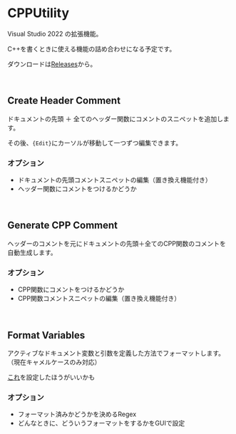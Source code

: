 # CPPUtility
Visual Studio 2022 の拡張機能。

C++を書くときに使える機能の詰め合わせになる予定です。

ダウンロードは[Releases](https://github.com/Shi-553/CPPUtility/releases)から。

&nbsp;

## Create Header Comment
ドキュメントの先頭 ＋ 全てのヘッダー関数にコメントのスニペットを追加します。

その後、`{Edit}`にカーソルが移動して一つずつ編集できます。

### オプション
* ドキュメントの先頭コメントスニペットの編集（置き換え機能付き）
* ヘッダー関数にコメントをつけるかどうか

&nbsp;

## Generate CPP Comment
ヘッダーのコメントを元にドキュメントの先頭＋全てのCPP関数のコメントを自動生成します。

### オプション
* CPP関数にコメントをつけるかどうか
* CPP関数コメントスニペットの編集（置き換え機能付き）

&nbsp;

## Format Variables
アクティブなドキュメント変数と引数を定義した方法でフォーマットします。（現在キャメルケースのみ対応）

[これ](https://forums.unrealengine.com/t/for-those-who-suffer-from-visual-studio-intellisense-slowness/49331)を設定したほうがいいかも

### オプション
* フォーマット済みかどうかを決めるRegex
* どんなときに、どういうフォーマットをするかをGUIで設定

